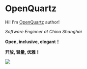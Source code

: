 # OpenQuartz
<!--
**svnlab/svnlab** is a ✨ _special_ ✨ repository because its `README.md` (this file) appears on your GitHub profile.
Here are some ideas to get you started:
- 🔭 I’m currently working on ...
- 🌱 I’m currently learning ...
- 👯 I’m looking to collaborate on ...
- 🤔 I’m looking for help with ...
- 💬 Ask me about ...
- 📫 How to reach me: ...
- 😄 Pronouns: ...
- ⚡ Fun fact: ...
-->

Hi! I'm <a href="https://svnlab.github.io/">OpenQuartz</a> author!
<p><em>Software Enginner at China Shanghai </em></p>

<p><b>Open, inclusive, elegant！<b></p>
<p><b>开放, 轻量, 优雅！<b></p>

![](http://antzuhl.cn:4000/get/@openquartz.readme)
